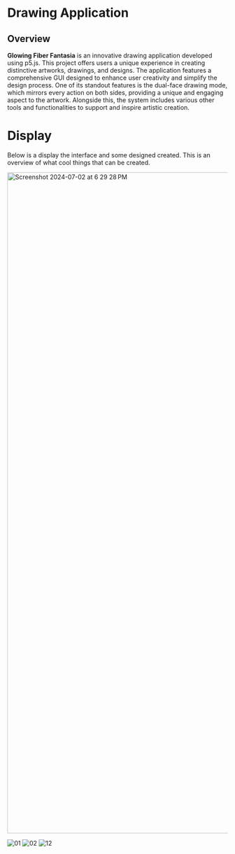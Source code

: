 # Drawing Application

## Overview
**Glowing Fiber Fantasia** is an innovative drawing application developed using p5.js. This project offers users a unique experience in creating distinctive artworks, drawings, and designs. The application features a comprehensive GUI designed to enhance user creativity and simplify the design process. One of its standout features is the dual-face drawing mode, which mirrors every action on both sides, providing a unique and engaging aspect to the artwork. Alongside this, the system includes various other tools and functionalities to support and inspire artistic creation.



# Display 

Below is a display the interface and some designed created. This is an overview of what cool things that can be created. 

<img width="1512" alt="Screenshot 2024-07-02 at 6 29 28 PM" src="https://github.com/delvinsalman/DrawingApplication/assets/90351386/51be2cb0-ee8b-410b-b877-b787681918f5">


![01](https://github.com/delvinsalman/DrawingApplication/assets/90351386/14e0e349-4b8e-4b85-82d6-2bc03e6476a6)
![02](https://github.com/delvinsalman/DrawingApplication/assets/90351386/34b1fe55-cfe2-46e0-ad18-180b68ff6786)
![12](https://github.com/delvinsalman/DrawingApplication/assets/90351386/48b00ade-9e32-4e0e-8798-56712435d9a5)





